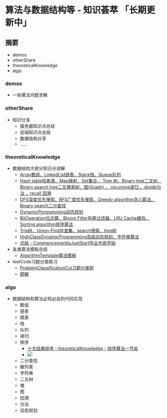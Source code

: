 # 算法与数据结构等 - 知识荟萃 「长期更新中」
## 摘要
+ demos
+ otherShare
+ theoreticalKnowledge
+ algo

### demos
+ 一些算法问题求解

### otherShare
+ 知识分享
  + 服务器知识点总结
  + 前端知识点总结
  + 数据结构分享
  + ......

### theoreticalKnowledge
+ 数据结构大部分知识点讲解
  + [Array数组、LinkedList链表、Stack栈、Queue队列](https://github.com/Alex660/Algorithms-and-data-structures/blob/master/theoreticalKnowledge/Array%E6%95%B0%E7%BB%84%E3%80%81LinkedList%E9%93%BE%E8%A1%A8%E3%80%81Stack%E6%A0%88%E3%80%81Queue%E9%98%9F%E5%88%97.md)
  + [Hash table哈希表、Map映射、Set集合 、Tree 树、Binary tree二叉树、Binary search tree二叉搜索树、图(Graph) 、 recursive递归 、divide分治 、recall 回溯](https://github.com/Alex660/Algorithms-and-data-structures/blob/master/theoreticalKnowledge/Hash%20table%E5%93%88%E5%B8%8C%E8%A1%A8%E3%80%81Map%E6%98%A0%E5%B0%84%E3%80%81Set%E9%9B%86%E5%90%88%20%E3%80%81Tree%20%E6%A0%91%E3%80%81Binary%20tree%E4%BA%8C%E5%8F%89%E6%A0%91%E3%80%81Binary%20search%20tree%E4%BA%8C%E5%8F%89%E6%90%9C%E7%B4%A2%E6%A0%91%E3%80%81%E5%9B%BE(Graph)%20%E3%80%81%20recursive%E9%80%92%E5%BD%92%20%E3%80%81divide%E5%88%86%E6%B2%BB%20%E3%80%81recall%20%E5%9B%9E%E6%BA%AF.md)
  + [DFS深度优先搜索、BFS广度优先搜索、Greedy algorithm贪心算法、Binary search二分查找](https://github.com/Alex660/Algorithms-and-data-structures/blob/master/theoreticalKnowledge/DFS%E6%B7%B1%E5%BA%A6%E4%BC%98%E5%85%88%E6%90%9C%E7%B4%A2%E3%80%81BFS%E5%B9%BF%E5%BA%A6%E4%BC%98%E5%85%88%E6%90%9C%E7%B4%A2%E3%80%81Greedy%20algorithm%E8%B4%AA%E5%BF%83%E7%AE%97%E6%B3%95%E3%80%81Binary%20search%E4%BA%8C%E5%88%86%E6%9F%A5%E6%89%BE.md)
  + [DynamicProgramming动态规划](https://github.com/Alex660/Algorithms-and-data-structures/blob/master/theoreticalKnowledge/DynamicProgramming%E5%8A%A8%E6%80%81%E8%A7%84%E5%88%92.md)
  + [BitOperation位运算、Bloom Filter布隆过滤器、LRU Cache缓存、Sorting algorithm排序算法](https://github.com/Alex660/Algorithms-and-data-structures/blob/master/theoreticalKnowledge/BitOperation%E4%BD%8D%E8%BF%90%E7%AE%97%E3%80%81Bloom%20Filter%E5%B8%83%E9%9A%86%E8%BF%87%E6%BB%A4%E5%99%A8%E3%80%81LRU%20Cache%E7%BC%93%E5%AD%98%E3%80%81Sorting%20algorithm%E6%8E%92%E5%BA%8F%E7%AE%97%E6%B3%95.md)
  + [Trie树、Union-Find并查集、search搜索、tree树](https://github.com/Alex660/Algorithms-and-data-structures/blob/master/theoreticalKnowledge/Trie%E6%A0%91%E3%80%81Union-Find%E5%B9%B6%E6%9F%A5%E9%9B%86%E3%80%81search%E6%90%9C%E7%B4%A2%E3%80%81tree%E6%A0%91.md)
  + [HighClassDynamicProgramming高级动态规划、字符串算法](https://github.com/Alex660/Algorithms-and-data-structures/blob/master/theoreticalKnowledge/HighClassDynamicProgramming%E9%AB%98%E7%BA%A7%E5%8A%A8%E6%80%81%E8%A7%84%E5%88%92%E3%80%81%E5%AD%97%E7%AC%A6%E4%B8%B2%E7%AE%97%E6%B3%95.md)
  + [总结 - CommencementIsJustStart毕业也是开始](https://github.com/Alex660/Algorithms-and-data-structures/blob/master/theoreticalKnowledge/CommencementIsJustStart%E6%AF%95%E4%B8%9A%E4%B9%9F%E6%98%AF%E5%BC%80%E5%A7%8B.md)
+ 各类算法模板总结
  + [AlgorithmTemplate算法模板](https://github.com/Alex660/Algorithms-and-data-structures/blob/master/theoreticalKnowledge/AlgorithmTemplate%E7%AE%97%E6%B3%95%E6%A8%A1%E6%9D%BF.md)
+ leetCode习题分类练习
  + [ProblemClassificationCut习题分类斩](https://github.com/Alex660/Algorithms-and-data-structures/blob/master/theoreticalKnowledge/ProblemClassificationCut%E4%B9%A0%E9%A2%98%E5%88%86%E7%B1%BB%E6%96%A9.md)
  + [题解](https://github.com/Alex660/leetcode)
  
### algo
+ 数据结构和算法必知必会的代码实现
  + 数组
  + 链表
  + 跳表
  + 栈
  + 队列
  + 递归
  + 排序
    + [十大经典排序 - theoreticalKnowledge - 排序算法一节处](https://github.com/Alex660/Algorithms-and-data-structures/blob/master/theoreticalKnowledge/BitOperation%E4%BD%8D%E8%BF%90%E7%AE%97%E3%80%81Bloom%20Filter%E5%B8%83%E9%9A%86%E8%BF%87%E6%BB%A4%E5%99%A8%E3%80%81LRU%20Cache%E7%BC%93%E5%AD%98%E3%80%81Sorting%20algorithm%E6%8E%92%E5%BA%8F%E7%AE%97%E6%B3%95.md)
    + ![](https://camo.githubusercontent.com/65978e2da4398863ca05d258d51d505a5449904b/68747470733a2f2f696d67323031382e636e626c6f67732e636f6d2f626c6f672f3834393538392f3230313930332f3834393538392d32303139303330363136353235383937302d313738393836303534302e706e67)
  + 二分查找
  + 散列表
  + 字符串
  + 二叉树
  + 堆
  + 图
  + 回溯
  + 分治
  + 动态规划
